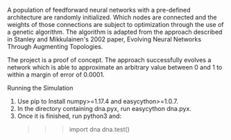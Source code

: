 A population of feedforward neural networks with a pre-defined architecture are randomly initialized.
Which nodes are connected and the weights of those connections are subject to optimization through
the use of a genetic algorithm. The algorithm is adapted from the approach described in Stanley and
Mikkulainen's 2002 paper, Evolving Neural Networks Through Augmenting Topologies.

The project is a proof of concept. The approach successfully evolves a network which is able
to approximate an arbitrary value between 0 and 1 to within a margin of error of 0.0001.


Running the Simulation

1.  Use pip to Install numpy>=1.17.4 and easycython>=1.0.7.
2.  In the directory containing dna.pyx, run easycython dna.pyx.
3.  Once it is finished, run python3 and:
    >>> import dna
    >>> dna.test()
